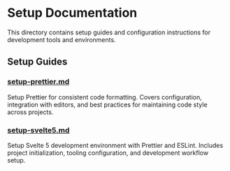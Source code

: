 # Setup Documentation

This directory contains setup guides and configuration instructions for development tools and environments.

## Setup Guides

### [setup-prettier.md](setup-prettier.md)
Setup Prettier for consistent code formatting. Covers configuration, integration with editors, and best practices for maintaining code style across projects.

### [setup-svelte5.md](setup-svelte5.md)
Setup Svelte 5 development environment with Prettier and ESLint. Includes project initialization, tooling configuration, and development workflow setup.